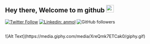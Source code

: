 ## Hey there, Welcome to m github <img src="https://media.giphy.com/media/hvRJCLFzcasrR4ia7z/giphy.gif" width="25px">

[![Twitter Follow](https://img.shields.io/twitter/follow/Bonelessallan?label=Follow)](https://twitter.com/intent/follow?screen_name=Bonelessallan)
[![Linkedin: anmol](https://img.shields.io/badge/-byhartvig-blue?style=flat-square&logo=Linkedin&logoColor=white&link=https://www.linkedin.com/in/byhartvig/)](https://www.linkedin.com/in/byhartvig/)
![GitHub followers](https://img.shields.io/github/followers/byhartvig?label=Follow&style=social)

</br>
![Alt Text](https://media.giphy.com/media/XreQmk7ETCak0/giphy.gif)

